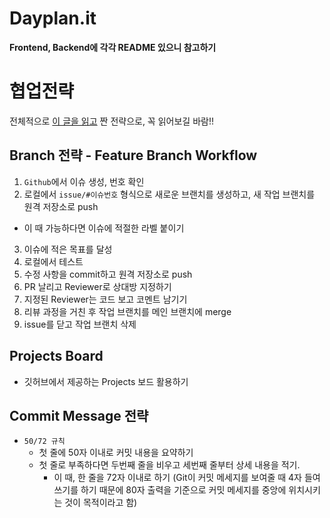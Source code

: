# Dayplan.it

**Frontend, Backend에 각각 README 있으니 참고하기**

# 협업전략

전체적으로 [이 글을 읽고](https://velog.io/@cos/Github%EC%97%90%EC%84%9C-%ED%98%91%EC%97%85%ED%95%98%EB%8A%94-%EB%B0%A9%EB%B2%95) 짠 전략으로, 꼭 읽어보길 바람!!

## Branch 전략 - Feature Branch Workflow

1. `Github`에서 이슈 생성, 번호 확인
2. 로컬에서 `issue/#이슈번호` 형식으로 새로운 브랜치를 생성하고, 새 작업 브랜치를 원격 저장소로 push 
  * 이 때 가능하다면 이슈에 적절한 라벨 붙이기
3. 이슈에 적은 목표를 달성
4. 로컬에서 테스트
5. 수정 사항을 commit하고 원격 저장소로 push
6. PR 날리고 Reviewer로 상대방 지정하기
7. 지정된 Reviewer는 코드 보고 코멘트 남기기
8. 리뷰 과정을 거친 후 작업 브랜치를 메인 브랜치에 merge
9. issue를 닫고 작업 브랜치 삭제

## Projects Board

* 깃허브에서 제공하는 Projects 보드 활용하기

## Commit Message 전략

- `50/72 규칙`
  - 첫 줄에 50자 이내로 커밋 내용을 요약하기
  - 첫 줄로 부족하다면 두번째 줄을 비우고 세번째 줄부터 상세 내용을 적기.
    - 이 때, 한 줄을 72자 이내로 하기 (Git이 커밋 메세지를 보여줄 때 4자 들여쓰기를 하기 때문에 80자 출력을 기준으로 커밋 메세지를 중앙에 위치시키는 것이 목적이라고 함)
